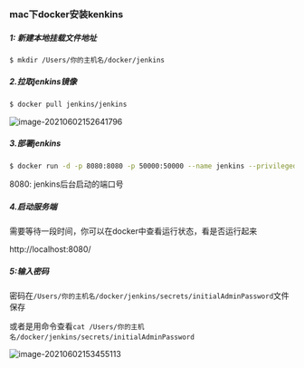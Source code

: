 ### mac下docker安装kenkins

##### 1: 新建本地挂载文件地址

```bash
$ mkdir /Users/你的主机名/docker/jenkins
```

##### 2.拉取jenkins镜像

```bash
$ docker pull jenkins/jenkins
```

![image-20210602152641796](/Users/zhengzhuang/Documents/codeProject/blog/工具力/image-20210602152641796.png)

##### 3.部署jenkins

```bash
$ docker run -d -p 8080:8080 -p 50000:50000 --name jenkins --privileged=true -v /Users/你的主机名/docker/jenkins:/var/jenkins_home jenkins/jenkins
```

8080: jenkins后台启动的端口号

##### 4.启动服务端

需要等待一段时间，你可以在docker中查看运行状态，看是否运行起来

http://localhost:8080/

##### 5:输入密码

密码在`/Users/你的主机名/docker/jenkins/secrets/initialAdminPassword`文件保存

或者是用命令查看`cat /Users/你的主机名/docker/jenkins/secrets/initialAdminPassword`

![image-20210602153455113](/Users/zhengzhuang/Documents/codeProject/blog/工具力/image-20210602153455113.png)